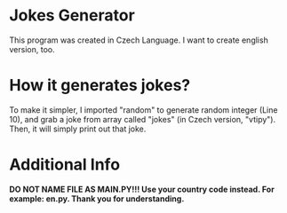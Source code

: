 # Jokes Generator
This program was created in Czech Language. I want to create english version, too.

# How it generates jokes?
To make it simpler, I imported "random" to generate random integer (Line 10), and grab a joke from array called "jokes" (in Czech version, "vtipy").
Then, it will simply print out that joke.

# Additional Info

**DO NOT NAME FILE AS MAIN.PY!!! Use your country code instead. For example: en.py. Thank you for understanding.**
